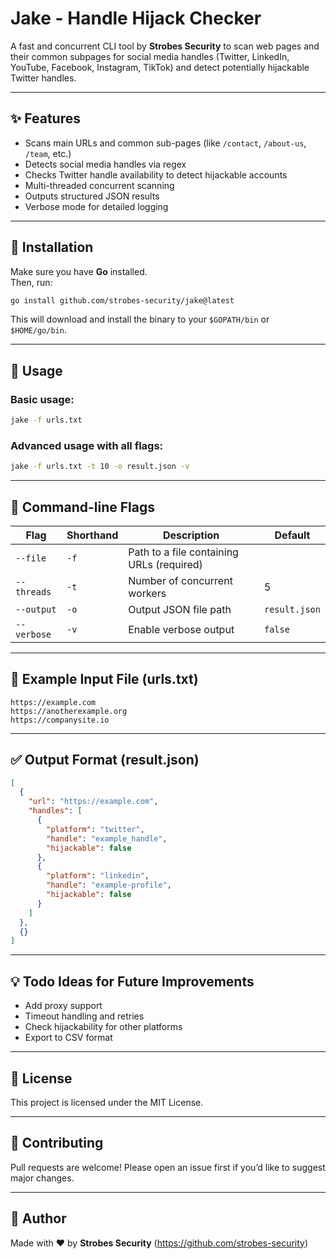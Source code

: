 # Jake - Handle Hijack Checker

A fast and concurrent CLI tool by **Strobes Security** to scan web pages and their common subpages for social media handles (Twitter, LinkedIn, YouTube, Facebook, Instagram, TikTok) and detect potentially hijackable Twitter handles.

---

## ✨ Features
- Scans main URLs and common sub-pages (like `/contact`, `/about-us`, `/team`, etc.)
- Detects social media handles via regex
- Checks Twitter handle availability to detect hijackable accounts
- Multi-threaded concurrent scanning
- Outputs structured JSON results
- Verbose mode for detailed logging

---

## 🚀 Installation

Make sure you have **Go** installed.  
Then, run:

```bash
go install github.com/strobes-security/jake@latest
```

This will download and install the binary to your `$GOPATH/bin` or `$HOME/go/bin`.

---

## 🔎 Usage

### Basic usage:
```bash
jake -f urls.txt
```

### Advanced usage with all flags:
```bash
jake -f urls.txt -t 10 -o result.json -v
```

---

## 📜 Command-line Flags

| Flag            | Shorthand | Description                                   | Default        |
|-----------------|-----------|-----------------------------------------------|----------------|
| `--file`        | `-f`      | Path to a file containing URLs (required)     |                |
| `--threads`     | `-t`      | Number of concurrent workers                  | 5              |
| `--output`      | `-o`      | Output JSON file path                         | `result.json`  |
| `--verbose`     | `-v`      | Enable verbose output                         | `false`        |

---

## 📂 Example Input File (urls.txt)
```
https://example.com
https://anotherexample.org
https://companysite.io
```

---

## ✅ Output Format (result.json)
```json
[
  {
    "url": "https://example.com",
    "handles": [
      {
        "platform": "twitter",
        "handle": "example_handle",
        "hijackable": false
      },
      {
        "platform": "linkedin",
        "handle": "example-profile",
        "hijackable": false
      }
    ]
  },
  {}
]
```

---

## 💡 Todo Ideas for Future Improvements
- Add proxy support
- Timeout handling and retries
- Check hijackability for other platforms
- Export to CSV format

---

## 📃 License
This project is licensed under the MIT License.

---

## 🤝 Contributing
Pull requests are welcome! Please open an issue first if you’d like to suggest major changes.

---

## 👤 Author
Made with ❤️ by **Strobes Security** (https://github.com/strobes-security)
